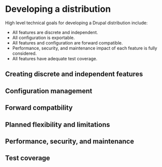 # Developing a distribution

High level technical goals for developing a Drupal distribution include:

* All features are discrete and independent.
* All configuration is exportable.
* All features and configuration are forward compatible.
* Performance, security, and maintenance impact of each feature is fully considered.
* All features have adequate test coverage.

## Creating discrete and independent features

## Configuration management

## Forward compatbility

## Planned flexibility and limitations

## Performance, security, and maintenance

## Test coverage